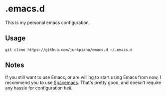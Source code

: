 # .emacs.d

This is my personal emacs configuration.

## Usage

    git clone https://github.com/junkpiano/emacs.d ~/.emacs.d

## Notes

If you still want to use Emacs, or are willing to start using Emacs from now, I recommend you to use [Spacemacs](http://spacemacs.org). That's pretty good, and doesn't require any hassle for configuration *hell*.


